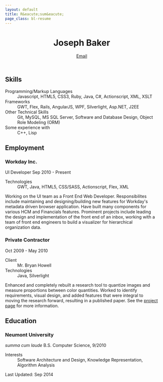 ```yaml
---
layout: default
title: R&eacute;sum&eacute;
page_class: bl-resume
---
```


<header>
  <h1>Joseph Baker</h1>
  <a id="email" class="bl-contact" user="joseph" href="/contact/joseph/josephbaker/net"></a>
  <a class="bl-email" href="/" data-email="MVvjjMGyA2bygrben99wGhJ9VSaY/bTEgenDoXsa8ZrCpwl7OBYYdpn8AnY=">Email</a>
</header>

<h2>Skills</h2>
<section>
<dl class="bl-skills">
  <dt>Programming/Markup Languages</dt>
  <dd>Javascript, HTML5, CSS3, Ruby, Java, C#, Actionscript, XML, XSLT</dd>
  <dt>Frameworks</dt>
  <dd>GWT, Flex, Rails, AngularJS, WPF, Silverlight, Asp.NET, J2EE</dd>
  <dt>Other Technical Skills</dt>
  <dd>Git, MySQL, MS SQL Server, Software and Database Design, Object Role Modeling (ORM)</dd>
  <dt>Some experience with</dt>
  <dd>C++, Lisp</dd>
</dl>
</section>

<h2>Employment</h2>
<section>
<h3>Workday Inc.</h3>
<span>UI Developer</span>
<span class="bl-info bl-info-job_date">Sep 2010 - Present</span>
<dl>
  <dt>Technologies</dt>
  <dd>GWT, Java, HTML5, CSS/SASS, Actionscript, Flex, XML</dd>
</dl>
<p>Working on the UI team as a Front End Web Developer. Responsibilites include maintaining and designing/building new features for Workday's metadata driven browser application. Have built many components for various HCM and Financials features. Prominent projects include leading the design and implementation of the front end of an inbox, working with a team of front end engineers to build a visualizer for hierarchical organization data.</p>
<h3>Private Contractor</h3>
<span class="bl-info bl-info-job_date">Oct 2009 - May 2010</span>
<dl>
  <dt>Client</dt>
  <dd>Mr. Bryan Howell</dd>  
  <dt>Technologies</dt>
  <dd>Java, Silverlight</dd>
</dl>
<p>Enhanced and completely rebuilt a research tool to quantize images and measure proportions between color quantities. Worked to identify requirements, visual design, and added features that were integral to moving the research forward, resulting in a published paper. <span class="bl-web_only">See the <a href="/pages/projects/color_proportion.html">project page</a> for more information.</span></p>
</section>

<h2>Education</h2>
<section>
<h3>Neumont University</h3>
<em>summa cum laude</em>
<span class="bl-info bl-info-degree">B.S. Computer Science, 9/2010</span>
<dl>
  <dt>Interests</dt>
  <dd>Software Architecture and Design, Knowledge Representation, Algorithm Analysis</dd>
</dl>
</section>
<footer><date class="bl-info" pubdate="09-2014">Last Updated: Sep 2014</date></footer>
